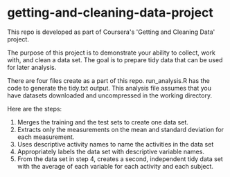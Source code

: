 # getting-and-cleaning-data-project
This repo is developed as part of Coursera's 'Getting and Cleaning Data' project.

The purpose of this project is to demonstrate your ability to collect, work with, and clean a data set. The goal is to prepare tidy data that can be used for later analysis. 

There are four files create as a part of this repo. 
run_analysis.R has the code to generate the tidy.txt output. This analysis file assumes that you have datasets downloaded and uncompressed in the working directory.

Here are the steps:

1. Merges the training and the test sets to create one data set.
2. Extracts only the measurements on the mean and standard deviation for each measurement.
3. Uses descriptive activity names to name the activities in the data set
4. Appropriately labels the data set with descriptive variable names.
5. From the data set in step 4, creates a second, independent tidy data set with the average of each variable for each activity and each subject.
